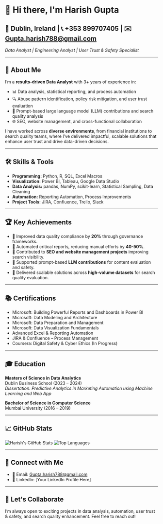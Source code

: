 # 👋 Hi there, I'm Harish Gupta

## 📍 Dublin, Ireland | 📞 +353 899707405 | ✉️ Gupta.harish788@gmail.com  
_Data Analyst | Engineering Analyst | User Trust & Safety Specialist_

---

## 🚀 About Me
I’m a **results-driven Data Analyst** with 3+ years of experience in:
- 📊 Data analysis, statistical reporting, and process automation
- 🔍 Abuse pattern identification, policy risk mitigation, and user trust evaluation
- 🤖 Prompt-based large language model (LLM) contributions and search quality analysis
- 🌐 SEO, website management, and cross-functional collaboration

I have worked across **diverse environments**, from financial institutions to search quality teams, where I’ve delivered impactful, scalable solutions that enhance user trust and drive data-driven decisions.

---

## 🛠️ Skills & Tools
- **Programming:** Python, R, SQL, Excel Macros
- **Visualization:** Power BI, Tableau, Google Data Studio
- **Data Analysis:** pandas, NumPy, scikit-learn, Statistical Sampling, Data Cleaning
- **Automation:** Reporting Automation, Process Improvements
- **Project Tools:** JIRA, Confluence, Trello, Slack

---

## 🏆 Key Achievements
- 🔹 Improved data quality compliance by **20%** through governance frameworks.
- 🔹 Automated critical reports, reducing manual efforts by **40-50%**.
- 🔹 Contributed to **SEO and website management projects** improving search visibility.
- 🔹 Supported prompt-based **LLM contributions** for content evaluation and safety.
- 🔹 Delivered scalable solutions across **high-volume datasets** for search quality evaluation.

---

## 📚 Certifications
- Microsoft: Building Powerful Reports and Dashboards in Power BI
- Microsoft: Data Modeling and Architecture
- Microsoft: Data Preparation and Management
- Microsoft: Data Visualization Fundamentals
- Advanced Excel & Reporting Automation
- JIRA & Confluence – Process Management
- Coursera: Digital Safety & Cyber Ethics (In Progress)

---

## 🎓 Education
**Masters of Science in Data Analytics**  
Dublin Business School (2023 – 2024)  
_Dissertation: Predictive Analytics in Marketing Automation using Machine Learning and Web App_

**Bachelor of Science in Computer Science**  
Mumbai University (2016 – 2019)

---

## 📈 GitHub Stats
![Harish's GitHub Stats](https://github-readme-stats.vercel.app/api?username=Harish&show_icons=true&theme=radical)
![Top Languages](https://github-readme-stats.vercel.app/api/top-langs/?username=Harish&layout=compact&theme=radical)

---

## 🤝 Connect with Me
- 📧 Email: [Gupta.harish788@gmail.com](mailto:Gupta.harish788@gmail.com)
- 💼 LinkedIn: [Your LinkedIn Profile Here]

---

## 🚀 Let's Collaborate
I’m always open to exciting projects in data analysis, automation, user trust & safety, and search quality enhancement. Feel free to reach out!

